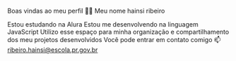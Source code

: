 Boas vindas ao meu perfil 💙💙
Meu nome hainsi ribeiro

Estou estudando na Alura
Estou me desenvolvendo na linguagem JavaScript
Utilizo esse espaço para minha organização e compartilhamento dos meu projetos desenvolvidos
Você pode entrar em contato comigo 📫
ribeiro.hainsi@escola.pr.gov.br


